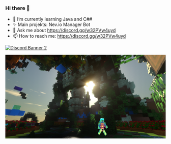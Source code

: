 ### Hi there 👋


- 🌱 I’m currently learning Java and C##
- ✨ Main projekts: Nev.io Manager Bot
- 💬 Ask me about https://discord.gg/w32PVw4uyd
- 📫 How to reach me: https://discord.gg/w32PVw4uyd


[![Discord Banner 2](https://discordapp.com/api/guilds/833469624347262997/widget.png?style=banner2)](https://discord.gg/mEnDydK)

<div align="center">
  
  

[![ Logo ](Screenshot_103.png)](https://discord.gg/w32PVw4uyd)


</div>



